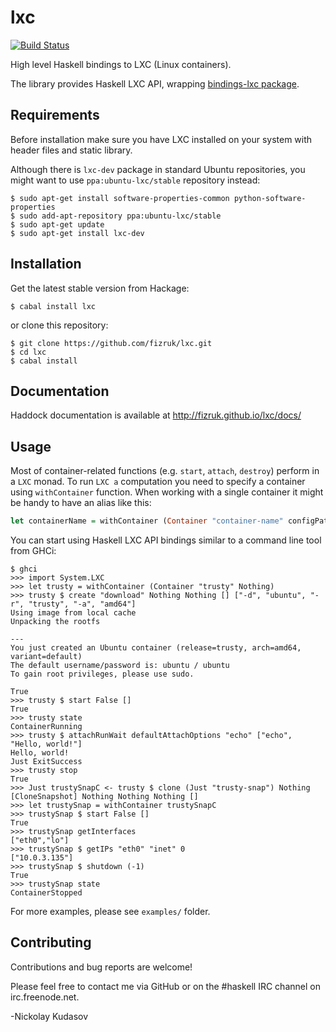 lxc
===

[![Build Status](https://travis-ci.org/fizruk/lxc.svg?branch=master)](https://travis-ci.org/fizruk/lxc)

High level Haskell bindings to LXC (Linux containers).

The library provides Haskell LXC API, wrapping [bindings-lxc package](http://hackage.haskell.org/package/bindings-lxc). 

## Requirements

Before installation make sure you have LXC installed on your system with header files and static library.

Although there is `lxc-dev` package in standard Ubuntu repositories,
you might want to use `ppa:ubuntu-lxc/stable` repository instead:

```
$ sudo apt-get install software-properties-common python-software-properties
$ sudo add-apt-repository ppa:ubuntu-lxc/stable
$ sudo apt-get update
$ sudo apt-get install lxc-dev
```

## Installation

Get the latest stable version from Hackage:

```
$ cabal install lxc
```

or clone this repository:

```
$ git clone https://github.com/fizruk/lxc.git
$ cd lxc
$ cabal install
```

## Documentation

Haddock documentation is available at http://fizruk.github.io/lxc/docs/

## Usage

Most of container-related functions (e.g. `start`, `attach`, `destroy`) perform in a `LXC` monad.
To run `LXC a` computation you need to specify a container using `withContainer` function.
When working with a single container it might be handy to have an alias like this:

```haskell
let containerName = withContainer (Container "container-name" configPath)
```

You can start using Haskell LXC API bindings similar to a command line tool from GHCi:

```
$ ghci
>>> import System.LXC
>>> let trusty = withContainer (Container "trusty" Nothing)
>>> trusty $ create "download" Nothing Nothing [] ["-d", "ubuntu", "-r", "trusty", "-a", "amd64"]
Using image from local cache
Unpacking the rootfs

---
You just created an Ubuntu container (release=trusty, arch=amd64, variant=default)
The default username/password is: ubuntu / ubuntu
To gain root privileges, please use sudo.

True
>>> trusty $ start False []
True
>>> trusty state
ContainerRunning
>>> trusty $ attachRunWait defaultAttachOptions "echo" ["echo", "Hello, world!"]
Hello, world!
Just ExitSuccess
>>> trusty stop
True
>>> Just trustySnapC <- trusty $ clone (Just "trusty-snap") Nothing [CloneSnapshot] Nothing Nothing Nothing []
>>> let trustySnap = withContainer trustySnapC
>>> trustySnap $ start False []
True
>>> trustySnap getInterfaces
["eth0","lo"]
>>> trustySnap $ getIPs "eth0" "inet" 0
["10.0.3.135"]
>>> trustySnap $ shutdown (-1)
True
>>> trustySnap state
ContainerStopped
```

For more examples, please see `examples/` folder.

## Contributing

Contributions and bug reports are welcome!

Please feel free to contact me via GitHub or on the #haskell IRC channel on irc.freenode.net.

-Nickolay Kudasov
